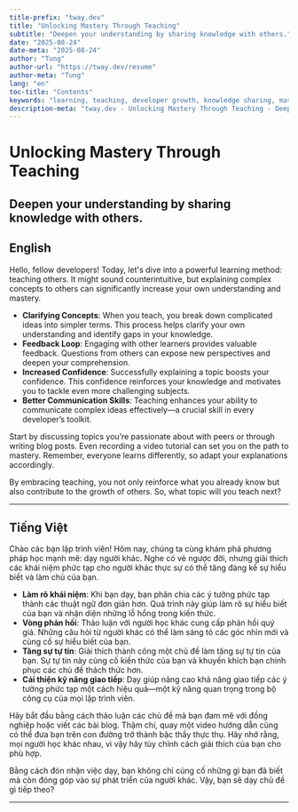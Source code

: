 ```yaml
---
title-prefix: "tway.dev"
title: "Unlocking Mastery Through Teaching"
subtitle: "Deepen your understanding by sharing knowledge with others."
date: "2025-08-24"
date-meta: "2025-08-24"
author: "Tung"
author-url: "https://tway.dev/resume"
author-meta: "Tung"
lang: "en"
toc-title: "Contents"
keywords: "learning, teaching, developer growth, knowledge sharing, mastery"
description-meta: "tway.dev - Unlocking Mastery Through Teaching - Deepen your understanding by sharing knowledge with others."
---
```


# Unlocking Mastery Through Teaching
## Deepen your understanding by sharing knowledge with others.

## English
Hello, fellow developers! Today, let's dive into a powerful learning method: teaching others. It might sound counterintuitive, but explaining complex concepts to others can significantly increase your own understanding and mastery.

- **Clarifying Concepts**: When you teach, you break down complicated ideas into simpler terms. This process helps clarify your own understanding and identify gaps in your knowledge.
- **Feedback Loop**: Engaging with other learners provides valuable feedback. Questions from others can expose new perspectives and deepen your comprehension.
- **Increased Confidence**: Successfully explaining a topic boosts your confidence. This confidence reinforces your knowledge and motivates you to tackle even more challenging subjects.
- **Better Communication Skills**: Teaching enhances your ability to communicate complex ideas effectively—a crucial skill in every developer’s toolkit.

Start by discussing topics you’re passionate about with peers or through writing blog posts. Even recording a video tutorial can set you on the path to mastery. Remember, everyone learns differently, so adapt your explanations accordingly.

By embracing teaching, you not only reinforce what you already know but also contribute to the growth of others. So, what topic will you teach next?

---

## Tiếng Việt
Chào các bạn lập trình viên! Hôm nay, chúng ta cùng khám phá phương pháp học mạnh mẽ: dạy người khác. Nghe có vẻ ngược đời, nhưng giải thích các khái niệm phức tạp cho người khác thực sự có thể tăng đáng kể sự hiểu biết và làm chủ của bạn.

- **Làm rõ khái niệm**: Khi bạn dạy, bạn phân chia các ý tưởng phức tạp thành các thuật ngữ đơn giản hơn. Quá trình này giúp làm rõ sự hiểu biết của bạn và nhận diện những lỗ hổng trong kiến thức.
- **Vòng phản hồi**: Thảo luận với người học khác cung cấp phản hồi quý giá. Những câu hỏi từ người khác có thể làm sáng tỏ các góc nhìn mới và củng cố sự hiểu biết của bạn.
- **Tăng sự tự tin**: Giải thích thành công một chủ đề làm tăng sự tự tin của bạn. Sự tự tin này củng cố kiến thức của bạn và khuyến khích bạn chinh phục các chủ đề thách thức hơn.
- **Cải thiện kỹ năng giao tiếp**: Dạy giúp nâng cao khả năng giao tiếp các ý tưởng phức tạp một cách hiệu quả—một kỹ năng quan trọng trong bộ công cụ của mọi lập trình viên.

Hãy bắt đầu bằng cách thảo luận các chủ đề mà bạn đam mê với đồng nghiệp hoặc viết các bài blog. Thậm chí, quay một video hướng dẫn cũng có thể đưa bạn trên con đường trở thành bậc thầy thực thụ. Hãy nhớ rằng, mọi người học khác nhau, vì vậy hãy tùy chỉnh cách giải thích của bạn cho phù hợp.

Bằng cách đón nhận việc dạy, bạn không chỉ củng cố những gì bạn đã biết mà còn đóng góp vào sự phát triển của người khác. Vậy, bạn sẽ dạy chủ đề gì tiếp theo?

---